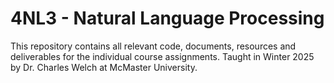 <h1> 4NL3 - Natural Language Processing </h1>
This repository contains all relevant code, documents, resources and deliverables for the individual course assignments.
Taught in Winter 2025 by Dr. Charles Welch at McMaster University.